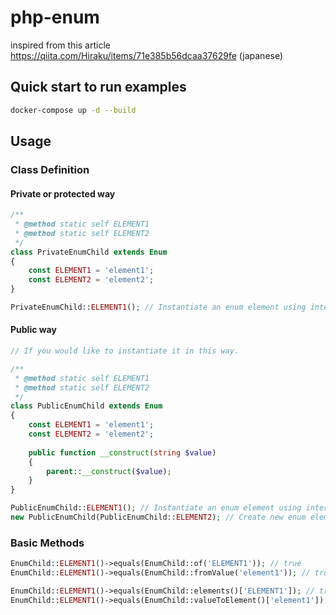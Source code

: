 # php-enum

inspired from this article https://qiita.com/Hiraku/items/71e385b56dcaa37629fe (japanese)

## Quick start to run examples
```bash
docker-compose up -d --build
```

## Usage
### Class Definition
#### Private or protected way
```php
/**
 * @method static self ELEMENT1
 * @method static self ELEMENT2
 */
class PrivateEnumChild extends Enum
{
    const ELEMENT1 = 'element1';
    const ELEMENT2 = 'element2';
}

PrivateEnumChild::ELEMENT1(); // Instantiate an enum element using internal cache
```
#### Public way
```php
// If you would like to instantiate it in this way.

/**
 * @method static self ELEMENT1
 * @method static self ELEMENT2
 */
class PublicEnumChild extends Enum
{
    const ELEMENT1 = 'element1';
    const ELEMENT2 = 'element2';
    
    public function __construct(string $value)
    {
        parent::__construct($value);
    }
}

PublicEnumChild::ELEMENT1(); // Instantiate an enum element using internal cache
new PublicEnumChild(PublicEnumChild::ELEMENT2); // Create new enum element instance
```

### Basic Methods
```php
EnumChild::ELEMENT1()->equals(EnumChild::of('ELEMENT1')); // true
EnumChild::ELEMENT1()->equals(EnumChild::fromValue('element1')); // true

EnumChild::ELEMENT1()->equals(EnumChild::elements()['ELEMENT1']); // true
EnumChild::ELEMENT1()->equals(EnumChild::valueToElement()['element1']); // true
```
